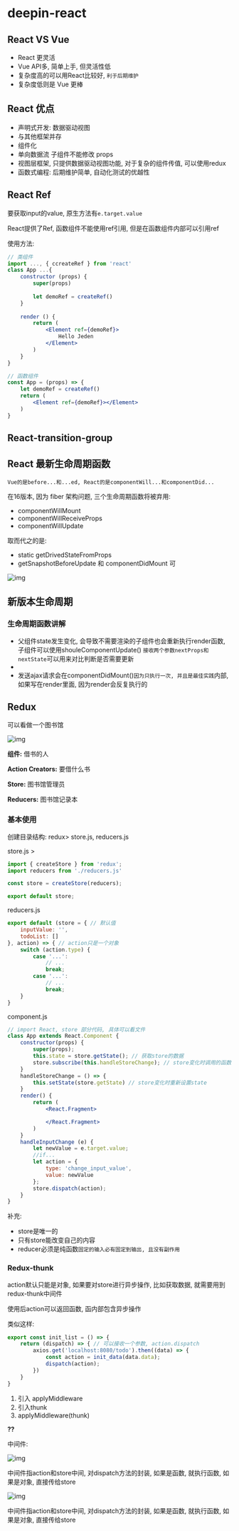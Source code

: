 # deepin-react

## React VS Vue

- React 更灵活
- Vue API多, 简单上手, 但灵活性低
- 复杂度高的可以用React比较好, `利于后期维护`
- 复杂度低则是 Vue 更棒



## React 优点

- 声明式开发: 数据驱动视图
- 与其他框架并存
- 组件化
- 单向数据流 子组件不能修改 props
- 视图层框架, 只提供数据驱动视图功能, 对于复杂的组件传值, 可以使用redux
- 函数式编程: 后期维护简单, 自动化测试的优越性

## React Ref

要获取input的value, 原生方法有`e.target.value`

React提供了Ref, 函数组件不能使用ref引用, 但是在函数组件内部可以引用ref

使用方法:

```jsx
// 类组件
import ..., { ccreateRef } from 'react'
class App ...{
    constructor (props) {
        super(props)
        
        let demoRef = createRef()
    }
    
    render () {
        return (
        	<Element ref={demoRef}>
            	Hello Jeden
            </Element>
        )
    }
}

// 函数组件
const App = (props) => {
    let demoRef = createRef()
    return (
    	<Element ref={demoRef}></Element>
    )
}
```



## React-transition-group





## React  最新生命周期函数

`Vue的是before...和...ed, React的是componentWill...和componentDid...`

在16版本, 因为 fiber 架构问题, 三个生命周期函数将被弃用:

- componentWillMount
- componentWillReceiveProps
- componentWillUpdate

取而代之的是:

- static getDrivedStateFromProps
- getSnapshotBeforeUpdate 和 componentDidMount 可

![img](./assets/React-Life-circle.png)

## 新版本生命周期



### 生命周期函数讲解

- 父组件state发生变化, 会导致不需要渲染的子组件也会重新执行render函数, 子组件可以使用shouleComponentUpdate() `接收两个参数nextProps和nextState`可以用来对比判断是否需要更新
- 
- 发送ajax请求会在componentDidMount()`因为只执行一次, 并且是最佳实践`内部, 如果写在render里面, 因为render会反复执行的



## Redux

可以看做一个图书馆

![img](./assets/redux-flow.png)

**组件:** 借书的人

**Action Creators:** 要借什么书

**Store:** 图书馆管理员

**Reducers:** 图书馆记录本

### 基本使用

创建目录结构: redux> store.js, reducers.js

store.js >

```js
import { createStore } from 'redux';
import reducers from './reducers.js'

const store = createStore(reducers);

export default store;
```

reducers.js

```js
export default (store = { // 默认值
    inputValue: '',
    todoList: []
}, action) => { // action只是一个对象
    switch (action.type) {
        case '...':
            // ...
           	break;
        case '...':
            // ...
           	break;
    }
}
```

component.js

```jsx
// import React, store 部分代码, 具体可以看文件
class App extends React.Component {
    constructor(props) {
        super(props);
        this.state = store.getState(); // 获取store的数据
        store.subscribe(this.handleStoreChange); // store变化时调用的函数
    }
    handleStoreChange = () => {
        this.setState(store.getState) // store变化时重新设置state
    }
    render() {
        return (
            <React.Fragment>

            </React.Fragment>
        )
    }
    handleInputChange (e) {
        let newValue = e.target.value;
        //if...
        let action = {
            type: 'change_input_value',
            value: newValue
        };
        store.dispatch(action);
    } 
}
```



补充:

- store是唯一的
- 只有store能改变自己的内容
- reducer必须是纯函数`固定的输入必有固定到输出, 且没有副作用`

### Redux-thunk

action默认只能是对象, 如果要对store进行异步操作, 比如获取数据, 就需要用到redux-thunk中间件

使用后action可以返回函数, 函内部包含异步操作

类似这样:

```js
export const init_list = () => {
    return (dispatch) => { // 可以接收一个参数, action.dispatch
        axios.get('localhost:8080/todo').then((data) => {
            const action = init_data(data.data);
            dispatch(action);
        })
    }
}
```

1. 引入 applyMiddleware
2. 引入thunk
3. applyMiddleware(thunk)

**??**

中间件:

![img](./assets/redux-flow2.png)

中间件指action和store中间, 对dispatch方法的封装, 如果是函数, 就执行函数, 如果是对象, 直接传给store



![img](./assets/redux-flow2.png)

中间件指action和store中间, 对dispatch方法的封装, 如果是函数, 就执行函数, 如果是对象, 直接传给store